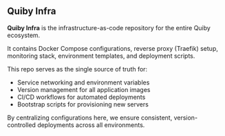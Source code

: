 ## Quiby Infra

**Quiby Infra** is the infrastructure-as-code repository for the entire Quiby ecosystem.

It contains Docker Compose configurations, reverse proxy (Traefik) setup, monitoring stack, environment templates, and deployment scripts.

This repo serves as the single source of truth for:

* Service networking and environment variables
* Version management for all application images
* CI/CD workflows for automated deployments
* Bootstrap scripts for provisioning new servers

By centralizing configurations here, we ensure consistent, version-controlled deployments across all environments.
